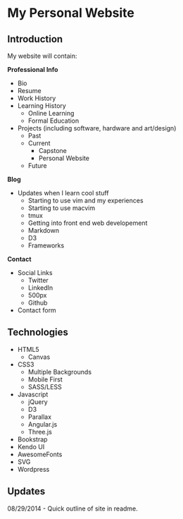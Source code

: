 My Personal Website
====================

Introduction
-------------

My website will contain:

**Professional Info**
* Bio
* Resume
* Work History
* Learning History
    * Online Learning
    * Formal Education
* Projects (including software, hardware and art/design)
    * Past
    * Current
        * Capstone
        * Personal Website
    * Future

**Blog**
* Updates when I learn cool stuff
    * Starting to use vim and my experiences
    * Starting to use macvim
    * tmux
    * Getting into front end web developement
    * Markdown
    * D3
    * Frameworks

**Contact**
* Social Links
    * Twitter
    * LinkedIn
    * 500px
    * Github
* Contact form

Technologies
-------------

* HTML5
    * Canvas
* CSS3
    * Multiple Backgrounds
    * Mobile First
    * SASS/LESS
* Javascript
    * jQuery
    * D3
    * Parallax
    * Angular.js
    * Three.js
* Bookstrap
* Kendo UI
* AwesomeFonts
* SVG
* Wordpress

Updates
--------

08/29/2014 - Quick outline of site in readme.
